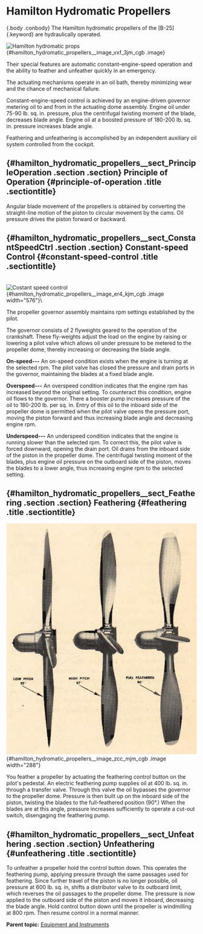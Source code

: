 
Hamilton Hydromatic Propellers
==============================

 {.body .conbody}
The Hamilton hydromatic propellers of the [B-25]{.keyword} are
hydraulically operated.

![Hamilton hydromatic
props](../images/hamilton_hydromatic_props.png){#hamilton_hydromatic_propellers__image_vxf_3jm_cgb
.image}

Their special features are automatic constant-engine-speed operation and
the ability to feather and unfeather quickly in an emergency.

The actuating mechanisms operate in an oil bath, thereby minimizing wear
and the chance of mechanical failure.

Constant-engine-speed control is achieved by an engine-driven governor
metering oil to and from in the actuating dome assembly. Engine oil
under 75-90 lb. sq. in. pressure, plus the centrifugal twisting moment
of the blade, decreases blade angle. Engine oil at a boosted pressure of
180-200 lb. sq. in. pressure increases blade angle.

Feathering and unfeathering is accomplished by an independent auxiliary
oil system controlled from the cockpit.

 {#hamilton_hydromatic_propellers__sect_PrincipleOperation .section .section}
Principle of Operation {#principle-of-operation .title .sectiontitle}
----------------------

Angular blade movement of the propellers is obtained by converting the
straight-line motion of the piston to circular movement by the cams. Oil
pressure drives the piston forward or backward.


 {#hamilton_hydromatic_propellers__sect_ConstantSpeedCtrl .section .section}
Constant-speed Control {#constant-speed-control .title .sectiontitle}
----------------------

\
![Costant speed
control](../images/constant_speed_control.png){#hamilton_hydromatic_propellers__image_er4_kjm_cgb
.image width="576"}\

The propeller governor assembly maintains rpm settings established by
the pilot.

The governor consists of 2 flyweights geared to the operation of the
crankshaft. These fly-weights adjust the load on the engine by raising
or lowering a pilot valve which allows oil under pressure to be metered
to the propeller dome, thereby increasing or decreasing the blade angle.

**On-speed---** An on-speed condition exists when the engine is turning
at the selected rpm. The pilot valve has closed the pressure and drain
ports in the governor, maintaining the blades at a fixed blade angle.

**Overspeed---** An overspeed condition indicates that the engine rpm
has increased beyond the original setting. To counteract this condition,
engine oil flows to the governor. There a booster pump increases
pressure of the oil to 180-200 lb. per sq. in. Entry of this oil to the
inboard side of the propeller dome is permitted when the pilot valve
opens the pressure port, moving the piston forward and thus increasing
blade angle and decreasing engine rpm.

**Underspeed---** An underspeed condition indicates that the engine is
running slower than the selected rpm. To correct this, the pilot valve
is forced downward, opening the drain port. Oil drains from the inboard
side of the piston in the propeller dome. The centrifugal twisting
moment of the blades, plus engine oil pressure on the outboard side of
the piston, moves the blades to a lower angle, thus increasing engine
rpm to the selected setting.


 {#hamilton_hydromatic_propellers__sect_Feathering .section .section}
Feathering {#feathering .title .sectiontitle}
----------

![Feathering](../images/feathering.png){#hamilton_hydromatic_propellers__image_zcc_mjm_cgb
.image width="288"}

You feather a propeller by actuating the feathering control button on
the pilot\'s pedestal. An electric feathering pump supplies oil at 400
lb. sq. in. through a transfer valve. Through this valve the oil
bypasses the governor to the propeller dome. Pressure is then built up
on the inboard side of the piston, twisting the blades to the
full-feathered position (90°.) When the blades are at this angle,
pressure increases sufficiently to operate a cut-out switch, disengaging
the feathering pump.


 {#hamilton_hydromatic_propellers__sect_Unfeathering .section .section}
Unfeathering {#unfeathering .title .sectiontitle}
------------

To unfeather a propeller hold the control button down. This operates the
feathering pump, applying pressure through the same passages used for
feathering. Since further travel of the piston is no longer possible,
oil pressure at 600 lb. sq. in, shifts a distributor valve to its
outboard limit, which reverses the oil passages to the propeller dome.
The pressure is now applied to the outboard side of the piston and moves
it inboard, decreasing the blade angle. Hold control button down until
the propeller is windmilling at 800 rpm. Then resume control in a normal
manner.





**Parent topic:** [Equipment and
Instruments](../mdita/equipment_and_instruments.md "This section provides a survey of the key systems, equipment and instrumentation of the B-25 airplane.")



